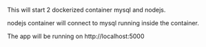 This will start 2 dockerized container mysql and nodejs.

nodejs container will connect to mysql running inside the container.

The app will be running on http://localhost:5000
